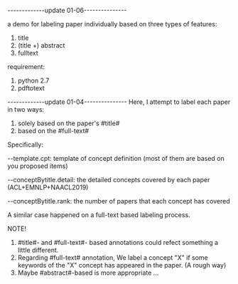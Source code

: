 

-------------update 01-06---------------

a demo for labeling paper individually based on three types of features:
1) title
2) (title +) abstract
3) fulltext

requirement: 
1) python 2.7
2) pdftotext



-------------update 01-04---------------
Here, I attempt to label each paper in two ways:

1) solely based on the  paper's #title#
2) based on the #full-text#


Specifically:

--template.cpt: template of concept definition (most of them are based on you proposed items)

--conceptBytitle.detail: the detailed concepts covered by each paper (ACL+EMNLP+NAACL2019)

--conceptBytitle.rank: the number of papers that each concept has covered

A similar case happened on a full-text based labeling process.


NOTE!
1) #title#- and #full-text#- based annotations could refect something a little different.
2) Regarding #full-text# annotation, We label a concept "X" if some keywords of the "X" concept has appeared in the paper. (A rough way)
3) Maybe #abstract#-based is more appropriate ...

